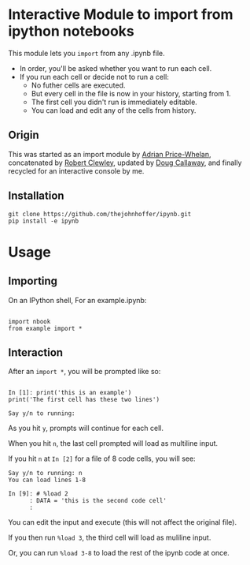 # Interactive Module to import from ipython notebooks

This module lets you `import` from any .ipynb file.

- In order, you'll be asked whether you want to run each cell.
- If you run each cell or decide not to run a cell:
    - No futher cells are executed.
    - But every cell in the file is now in your history, starting from 1.
    - The first cell you didn't run is immediately editable.
    - You can load and edit any of the cells from history.

## Origin

This was started as an import module by [Adrian Price-Whelan][0], concatenated by [Robert Clewley][1], updated by [Doug Callaway][2], and finally recycled for an interactive console by me. 

[0]: http://jupyter-notebook.readthedocs.io/en/latest/examples/Notebook/Importing%20Notebooks.html
[1]: https://gist.github.com/robclewley/75b7719119892b99d73b
[2]: https://gist.github.com/DCAL12/1a872bd63bedfb7b12612c8a7ec0f52e

## Installation

```
git clone https://github.com/thejohnhoffer/ipynb.git
pip install -e ipynb
```

# Usage

## Importing

On an IPython shell,
For an example.ipynb:

```

import nbook
from example import *

```

## Interaction

After an `import *`, you will be prompted like so:

```

In [1]: print('this is an example')
print('The first cell has these two lines')

Say y/n to running: 

```

As you hit `y`, prompts will continue for each cell.

When you hit `n`, the last cell prompted will load as multiline input.

If you hit `n` at `In [2]` for a file of 8 code cells, you will see:

```
Say y/n to running: n                               
You can load lines 1-8                            
                                                    
In [9]: # %load 2                                   
      : DATA = 'this is the second code cell'
      :                                             
```

You can edit the input and execute (this will not affect the original file).

If you then run `%load 3`, the third cell will load as muliline input.

Or, you can run `%load 3-8` to load the rest of the ipynb code at once.
